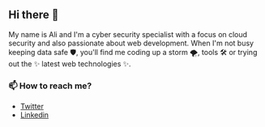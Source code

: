## Hi there 👋 
My name is Ali and I'm a cyber security specialist with a focus on cloud security and also passionate about web development.
When I'm not busy keeping data safe 🛡, you'll find me coding up a storm 🌪, tools 🛠 or trying out the ✨ latest web technologies ✨.

### 📫 How to reach me?
- [Twitter](https://twitter.com/ciphersweet)
- [Linkedin](https://www.linkedin.com/in/alidalhouss/)
